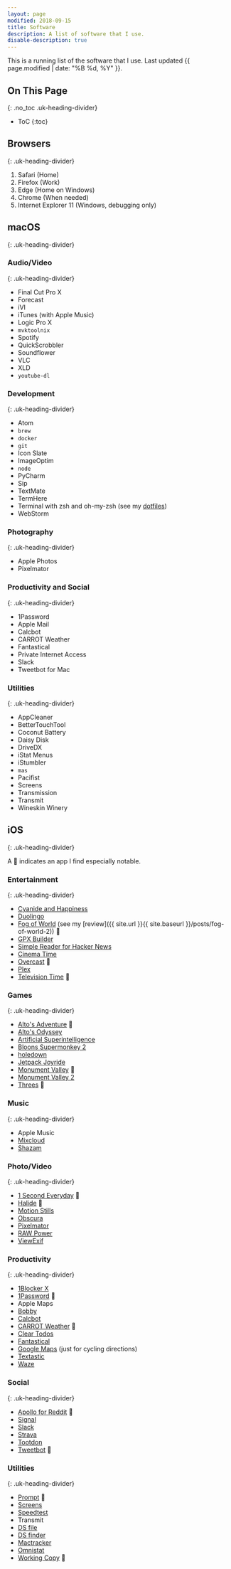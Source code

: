 ```yaml
---
layout: page
modified: 2018-09-15
title: Software
description: A list of software that I use.
disable-description: true
---
```


This is a running list of the software that I use. Last updated <time datetime="{{ page.modified | date: date_to_xmlschema }}" itemprop="dateModified">{{ page.modified | date: "%B %d, %Y" }}</time>.

## On This Page
{: .no_toc .uk-heading-divider}
- ToC
{:toc}

## Browsers
{: .uk-heading-divider}

1. Safari (Home)
2. Firefox (Work)
4. Edge (Home on Windows)
3. Chrome (When needed)
999. Internet Explorer 11 (Windows, debugging only)

## macOS
{: .uk-heading-divider}

### Audio/Video
{: .uk-heading-divider}

* Final Cut Pro X
* Forecast
* iVI
* iTunes (with Apple Music)
* Logic Pro X
* `mvktoolnix`
* Spotify
* QuickScrobbler
* Soundflower
* VLC
* XLD
* `youtube-dl`

### Development
{: .uk-heading-divider}

* Atom
* `brew`
* `docker`
* `git`
* Icon Slate
* ImageOptim
* `node`
* PyCharm
* Sip
* TextMate
* TermHere
* Terminal with zsh and oh-my-zsh (see my [dotfiles](https://github.com/BrianMitchL/dotfiles))
* WebStorm

### Photography
{: .uk-heading-divider}

* Apple Photos
* Pixelmator

### Productivity and Social
{: .uk-heading-divider}

* 1Password
* Apple Mail
* Calcbot
* CARROT Weather
* Fantastical
* Private Internet Access
* Slack
* Tweetbot for Mac

### Utilities
{: .uk-heading-divider}

* AppCleaner
* BetterTouchTool
* Coconut Battery
* Daisy Disk
* DriveDX
* iStat Menus
* iStumbler
* `mas`
* Pacifist
* Screens
* Transmission
* Transmit
* Wineskin Winery

## iOS
{: .uk-heading-divider}

A :star2: indicates an app I find especially notable.

### Entertainment
{: .uk-heading-divider}

* [Cyanide and Happiness](https://itunes.apple.com/us/app/cyanide-and-happiness/id368088267)
* [Duolingo](https://itunes.apple.com/app/duolingo-learn-spanish-french/id570060128)
* [Fog of World](https://itunes.apple.com/us/app/fog-of-world/id505367096) (see my [review]({{ site.url }}{{ site.baseurl }}/posts/fog-of-world-2)) :star2:
* [GPX Builder](https://itunes.apple.com/us/app/fog-of-world-assistant-gpx-builder/id938037644)
* [Simple Reader for Hacker News](https://itunes.apple.com/us/app/simple-reader-for-hacker-news/id1000995253)
* [Cinema Time](https://itunes.apple.com/us/app/cinema-time/id1096436735)
* [Overcast](https://itunes.apple.com/us/app/overcast-podcast-player/id888422857) :star2:
* [Plex](https://itunes.apple.com/us/app/plex/id383457673)
* [Television Time](https://itunes.apple.com/us/app/television-time/id969714962) :star2:

### Games
{: .uk-heading-divider}

* [Alto's Adventure](https://itunes.apple.com/us/app/altos-adventure/id950812012) :star2:
* [Alto's Odyssey](https://itunes.apple.com/us/app/altos-odyssey/id1182456409)
* [Artificial Superintelligence](https://itunes.apple.com/us/app/artificial-superintelligence/id1060474699)
* [Bloons Supermonkey 2](https://itunes.apple.com/us/app/bloons-supermonkey-2/id1118441024)
* [holedown](https://itunes.apple.com/us/app/holedown/id1297270249)
* [Jetpack Joyride](https://itunes.apple.com/us/app/jetpack-joyride/id457446957)
* [Monument Valley](https://itunes.apple.com/us/app/monument-valley/id728293409) :star2:
* [Monument Valley 2](https://itunes.apple.com/us/app/monument-valley-2/id1187265767)
* [Threes](https://itunes.apple.com/us/app/threes-freeplay/id976851174) :star2:

### Music
{: .uk-heading-divider}

* Apple Music
* [Mixcloud](https://itunes.apple.com/us/app/mixcloud-radio-dj-mixes/id401206431)
* [Shazam](https://itunes.apple.com/us/app/shazam/id284993459)

### Photo/Video
{: .uk-heading-divider}

* [1 Second Everyday](https://itunes.apple.com/us/app/1-second-everyday-video-diary/id587823548) :star2:
* [Halide](https://itunes.apple.com/us/app/halide-camera/id885697368) :star2:
* [Motion Stills](https://itunes.apple.com/us/app/motion-stills-gif-collage/id1086172168)
* [Obscura](https://itunes.apple.com/us/app/obscura-2/id1290342794)
* [Pixelmator](https://itunes.apple.com/us/app/pixelmator/id924695435)
* [RAW Power](https://itunes.apple.com/us/app/raw-power/id1250601531)
* [ViewExif](https://itunes.apple.com/us/app/viewexif/id945320815)

### Productivity
{: .uk-heading-divider}

* [1Blocker X](https://itunes.apple.com/us/app/1blocker-x/id1365531024)
* [1Password](https://itunes.apple.com/us/app/1password-password-manager/id568903335) :star2:
* Apple Maps
* [Bobby](https://itunes.apple.com/us/app/bobby-track-subscriptions/id1059152023)
* [Calcbot](https://itunes.apple.com/us/app/calcbot-2/id376694347)
* [CARROT Weather](https://itunes.apple.com/us/app/carrot-weather/id961390574) :star2:
* [Clear Todos](https://itunes.apple.com/us/app/clear-todos/id493136154)
* [Fantastical](https://itunes.apple.com/us/app/fantastical-2-for-iphone/id718043190)
* [Google Maps](https://itunes.apple.com/us/app/google-maps-transit-food/id585027354) (just for cycling directions)
* [Textastic](https://itunes.apple.com/us/app/textastic-code-editor-7/id1049254261)
* [Waze](https://itunes.apple.com/us/app/waze-navigation-live-traffic/id323229106)

### Social
{: .uk-heading-divider}

* [Apollo for Reddit](https://itunes.apple.com/us/app/apollo-for-reddit/id979274575) :star2:
* [Signal](https://itunes.apple.com/us/app/signal-private-messenger/id874139669)
* [Slack](https://itunes.apple.com/us/app/slack/id618783545)
* [Strava](https://itunes.apple.com/us/app/strava-run-ride-or-swim/id426826309)
* [Tootdon](https://itunes.apple.com/us/app/tootdon-for-mastodon/id1282283934)
* [Tweetbot](https://itunes.apple.com/us/app/tweetbot-4-for-twitter/id1018355599) :star2:

### Utilities
{: .uk-heading-divider}

* [Prompt](https://itunes.apple.com/us/app/prompt-2/id917437289) :star2:
* [Screens](https://itunes.apple.com/us/app/screens/id655890150)
* [Speedtest](https://itunes.apple.com/us/app/speedtest-by-ookla/id300704847)
* Transmit
* [DS file](https://itunes.apple.com/us/app/ds-file/id416751772)
* [DS finder](https://itunes.apple.com/us/app/ds-finder/id429865523)
* [Mactracker](https://itunes.apple.com/us/app/mactracker/id311421597)
* [Omnistat](https://itunes.apple.com/us/app/omnistat/id898245825)
* [Working Copy](https://itunes.apple.com/us/app/working-copy/id896694807) :star2: